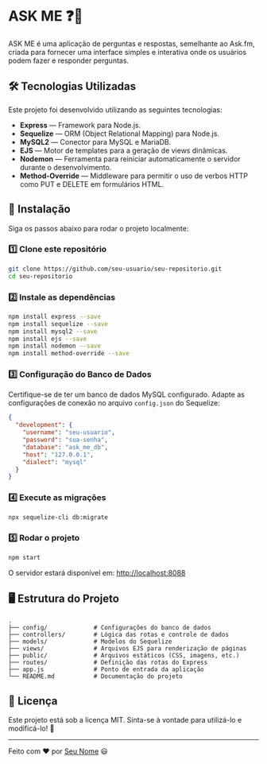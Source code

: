 # ASK ME ❓💬

ASK ME é uma aplicação de perguntas e respostas, semelhante ao Ask.fm, criada para fornecer uma interface simples e interativa onde os usuários podem fazer e responder perguntas.

## 🛠️ Tecnologias Utilizadas
Este projeto foi desenvolvido utilizando as seguintes tecnologias:

- **Express** — Framework para Node.js.
- **Sequelize** — ORM (Object Relational Mapping) para Node.js.
- **MySQL2** — Conector para MySQL e MariaDB.
- **EJS** — Motor de templates para a geração de views dinâmicas.
- **Nodemon** — Ferramenta para reiniciar automaticamente o servidor durante o desenvolvimento.
- **Method-Override** — Middleware para permitir o uso de verbos HTTP como PUT e DELETE em formulários HTML.

## 🚀 Instalação
Siga os passos abaixo para rodar o projeto localmente:

### 1️⃣ Clone este repositório
```bash
git clone https://github.com/seu-usuario/seu-repositorio.git
cd seu-repositorio
```

### 2️⃣ Instale as dependências
```bash
npm install express --save
npm install sequelize --save
npm install mysql2 --save
npm install ejs --save
npm install nodemon --save
npm install method-override --save
```

### 3️⃣ Configuração do Banco de Dados
Certifique-se de ter um banco de dados MySQL configurado. Adapte as configurações de conexão no arquivo `config.json` do Sequelize:

```json
{
  "development": {
    "username": "seu-usuario",
    "password": "sua-senha",
    "database": "ask_me_db",
    "host": "127.0.0.1",
    "dialect": "mysql"
  }
}
```

### 4️⃣ Execute as migrações
```bash
npx sequelize-cli db:migrate
```

### 5️⃣ Rodar o projeto
```bash
npm start
```
O servidor estará disponível em: [http://localhost:8088](http://localhost:8088)

## 🖥️ Estrutura do Projeto
```plaintext
.
├── config/             # Configurações do banco de dados
├── controllers/        # Lógica das rotas e controle de dados
├── models/             # Modelos do Sequelize
├── views/              # Arquivos EJS para renderização de páginas
├── public/             # Arquivos estáticos (CSS, imagens, etc.)
├── routes/             # Definição das rotas do Express
├── app.js              # Ponto de entrada da aplicação
└── README.md           # Documentação do projeto
```

## 📜 Licença
Este projeto está sob a licença MIT. Sinta-se à vontade para utilizá-lo e modificá-lo! 🚀

---

Feito com ❤️ por [Seu Nome](https://github.com/seu-usuario) 😃

